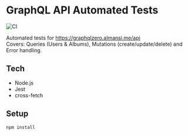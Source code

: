 # GraphQL API Automated Tests
![CI](https://github.com/mitedelkov/personal-programmer-assignment/actions/workflows/ci.yml/badge.svg)

Automated tests for https://graphqlzero.almansi.me/api  
Covers: Queries (Users & Albums), Mutations (create/update/delete) and Error handling.

## Tech
- Node.js
- Jest
- cross-fetch

## Setup
```bash
npm install
